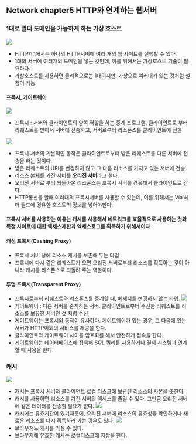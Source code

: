 
Network chapter5 HTTP와 연계하는 웹서버
---


### 1대로 멀티 도메인을 가능하게 하는 가상 호스트
![](/Users/jaeyeonkim/Desktop/blog/images/network/chapter5/chapter5-1.jpg)
- HTTP/1.1에서는 하나의 HTTP서버에 여러 개의 웹 사이트를 실행할 수 있다.
- 1대의 서버에 여러개의 도메인을 넣는 것인데, 이를 위해서는 가상호스트 기술이 필요하다.
- 가상호스트를 사용하면 물리적으로는 1대이지만, 가상으로 여러대가 있는 것처럼 설정이 가능.

#### 프록시, 게이트웨이
![](/Users/jaeyeonkim/Desktop/blog/images/network/chapter5/chapter5-2.jpg)
- 프록시 : 서버와 클라이언트의 양쪽 역할을 하는 중계 프로그램, 클라이언트로 부터 리퀘스트를 받아서 서버에 전송하고, 서버로부터 리스폰스를 클라이언트에 전솔

![](/Users/jaeyeonkim/Desktop/blog/images/network/chapter5/chapter5-3.jpg)
- 프록시 서버의 기본적인 동작은 클라이언트로부터 받은 리퀘스트를 다른 서버에 전송을 하는 것이다. 
- 받은 리퀘스트의 URI를 변경하지 않고 그 다음 리소스를 가지고 있는 서버에 전송
- 리소스 본체를 가진 서버를 **오리진 서버**라고 한다. 
- 오리진 서버로 부터 되돌아온 리스폰스는 프록시 서버를 경유해서 클라이언트로 간다.
- HTTP통신을 할때 여러대의 프록시서버를 사용할 수 있는데, 이를 위해서는 Via 헤더 필드에 경유한 호스트의 정보를 넣어야한다.
#### 프록시 서버를 사용하는 이유는 캐시를 사용해서 네트워크를 효율적으로 사용하는 것과 특정 사이트에 대한 엑세스제한과 엑세스로그를 획득하기 위해서이다.

#### 캐싱 프록시(Cashing Proxy)
- 프록시 서버 상에 리소스 캐시를 보존해 두는 타입
- 프록시에 다시 같은 리퀘스트가 오면 오리진 서버로부터 리소스를 획득하는 것이 아니라 캐시를 리스폰스로 되돌려 주는 역할이다.

#### 투명 프록시(Transparent Proxy)
- 프록시로부터 리퀘스트와 리스폰스를 중계할 때, 메세지를 변경하지 않는 타입.
![](/Users/jaeyeonkim/Desktop/blog/images/network/chapter5/chapter5-4.jpg)
- 게이트웨이 : 다른 서버를 중계하는 서버. 클라이언트로부터 수신한 리퀘스트를 리소스를 보유한 서버인 것 처럼 수신
- 게이트웨이는 프록시와 동작이 유사하다. 게이트웨이가 있는 경우, 그 다음에 있는 서버가 HTTP이외의 서비스를 제공을 한다.
- 클라이언트와 게이트웨이 사이를 암호화를 해서 안전하게 접속을 한다. 
- 게이트웨이는 데이터베이스에 접속해 SQL 쿼리를 사용하거나 결제 시스템과 연계할 때 사용을 한다.

### 캐시
![](/Users/jaeyeonkim/Desktop/blog/images/network/chapter5/chapter5-5.jpg)
- 캐시는 프록시 서버와 클라이언트 로컬 디스크에 보관된 리소스의 사본을 뜻한다.
- 캐시를 사용하면 리소스를 가진 서버의 액세스를 줄일 수 있다. 그만큼 오리진 서버에 같은 데이터를 전송할 필요가 없다.
![](/Users/jaeyeonkim/Desktop/blog/images/network/chapter5/chapter5-6.jpg)
- 캐시에는 유효기간이 있기때문에, 오리진 서버에 리소스의 유효성을 확인하거나 새로운 리소스를 다시 획득하러 가는 경우도 있다.
![](/Users/jaeyeonkim/Desktop/blog/images/network/chapter5/chapter5-7.jpg)
- 브라우저도 캐시를 가질 수 있다.
- 브라우저에 유효한 캐시는 로컬디스크에 저장을 한다.